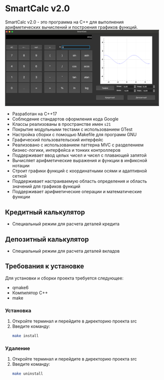 # SmartCalc v2.0

SmartCalc v2.0 - это программа на C++ для выполнения арифметических вычислений и построения графиков функций.
![](/misc/images/calc.png)
- Разработан на C++17
- Соблюдение стандартов оформления кода Google
- Классы реализованы в пространстве имен `s21`
- Покрытие модульными тестами с использованием GTest
- Настройка сборки с помощью Makefile для программ GNU
- Графический пользовательский интерфейс
- Реализовано с использованием паттерна MVC с разделением бизнес-логики, интерфейса и тонких контроллеров
- Поддерживает ввод целых чисел и чисел с плавающей запятой
- Вычисляет арифметические выражения и функции в инфиксной нотации
- Строит графики функций с координатными осями и адаптивной сеткой
- Поддерживает настраиваемую область определения и область значений для графиков функций
- Поддерживает арифметические операции и математические функции

## Кредитный калькулятор
- Специальный режим для расчета деталей кредита

## Депозитный калькулятор
- Специальный режим для расчета деталей вкладов



## Требования к установке

Для установки и сборки проекта требуется следующее:

- qmake6
- Компилятор C++
- make

### Установка

1. Откройте терминал и перейдите в директорию проекта src
2. Введите команду:
    ```bash
    make install 

### Удаление

1. Откройте терминал и перейдите в директорию проекта src
2. Введите команду:
    ```bash
    make uninstall
